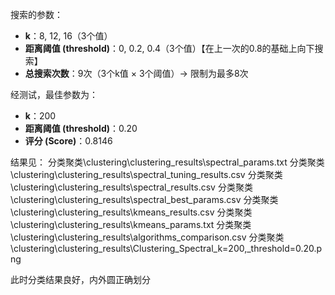 搜索的参数：
- **k**：8, 12, 16（3个值）
- **距离阈值 (threshold)**：0, 0.2, 0.4（3个值）【在上一次的0.8的基础上向下搜索】
- **总搜索次数**：9次（3个k值 × 3个阈值）→ 限制为最多8次

经测试，最佳参数为：
- **k**：200
- **距离阈值 (threshold)**：0.20
- **评分 (Score)**：0.8146

结果见：
分类聚类\clustering\clustering_results\spectral_params.txt
分类聚类\clustering\clustering_results\spectral_tuning_results.csv
分类聚类\clustering\clustering_results\spectral_results.csv
分类聚类\clustering\clustering_results\spectral_best_params.csv
分类聚类\clustering\clustering_results\kmeans_results.csv
分类聚类\clustering\clustering_results\kmeans_params.txt
分类聚类\clustering\clustering_results\algorithms_comparison.csv
分类聚类\clustering\clustering_results\Clustering_Spectral_k=200,_threshold=0.20.png

此时分类结果良好，内外圆正确划分
